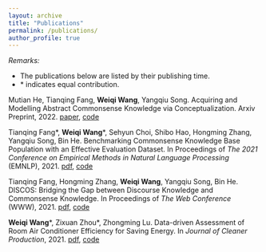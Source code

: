 ```yaml
---
layout: archive
title: "Publications"
permalink: /publications/
author_profile: true
---
```


*Remarks:*

- The publications below are listed by their publishing time.
- \* indicates equal contribution.

[//]: # (## Acquiring and Modelling Abstract Commonsense Knowledge via Conceptualization)

[//]: # ()
[//]: # (<div style="text-align: right"><i>&#40;Mutian He, Tianqing Fang, <b>Weiqi Wang</b>, Yangqiu Song&#41;</i></div>)

[//]: # ()
[//]: # (Arxiv Preprint. Currently under review. [paper]&#40;https://arxiv.org/pdf/2206.01532.pdf&#41;, [code]&#40;https://github.com/HKUST-KnowComp/atomic-conceptualization&#41;)

[//]: # ()
[//]: # (## Benchmarking Commonsense Knowledge Base Population with an Effective Evaluation Dataset)

[//]: # ()
[//]: # (<div style="text-align: right"><i>&#40;Tianqing Fang*, <b>Weiqi Wang*</b>, Sehyun Choi, Shibo Hao, Hongming Zhang, Yangqiu Song, Bin He&#41;</i></div>)

[//]: # ()
[//]: # (Published in the Proceedings of *The 2021 Conference on Empirical Methods in Natural Language Processing &#40;EMNLP2021&#41;* &#40;Main Conference&#41; &#40;650/2540 = 25.59%&#41;. [paper]&#40;https://aclanthology.org/2021.emnlp-main.705.pdf&#41;, [code]&#40;https://github.com/HKUST-KnowComp/CSKB-Population&#41;)

[//]: # ()
[//]: # (## ***DISCOS***: Bridging the Gap between Discourse Knowledge and Commonsense Knowledge)

[//]: # ()
[//]: # (<div style="text-align: right"><i>&#40;Tianqing Fang, Hongming Zhang, <b>Weiqi Wang</b>, Yangqiu Song, Bin He&#41;</i></div>)

[//]: # ()
[//]: # (Published in the Proceedings of *The Web Conference, 2021 &#40;WWW2021&#41;* &#40;357/1736 = 20.56%&#41;. [paper]&#40;https://arxiv.org/pdf/2101.00154.pdf&#41;, [code]&#40;https://github.com/HKUST-KnowComp/DISCOS-commonsense&#41;)

[//]: # ()
[//]: # (## Data-driven Assessment of Room Air Conditioner Efficiency for Saving Energy)

[//]: # ()
[//]: # (<div style="text-align: right"><i>&#40;<b>Weiqi Wang*</b>, Zixuan Zhou*, Zhongming Lu&#41;</i></div>)

[//]: # ()
[//]: # (Published in the *Journal of Cleaner Production &#40;JCLEPRO&#41;* &#40;Impact Factor = 9.297&#41;. [paper]&#40;https://mighty-weaver.github.io/files/acefficiency.pdf&#41;, [code]&#40;https://github.com/MighTy-Weaver/Inefficient-AC-detection&#41;)

Mutian He, Tianqing Fang, **Weiqi Wang**, Yangqiu Song. Acquiring and Modelling Abstract Commonsense Knowledge via Conceptualization. Arxiv Preprint, 2022. [paper](https://arxiv.org/pdf/2206.01532.pdf), [code](https://github.com/HKUST-KnowComp/atomic-conceptualization)

Tianqing Fang*, **Weiqi Wang***, Sehyun Choi, Shibo Hao, Hongming Zhang, Yangqiu Song, Bin He. Benchmarking Commonsense Knowledge Base Population with an Effective Evaluation Dataset. In Proceedings of *The 2021 Conference on Empirical Methods in Natural Language Processing* (EMNLP), 2021. [pdf](https://aclanthology.org/2021.emnlp-main.705.pdf), [code](https://github.com/HKUST-KnowComp/CSKB-Population)

Tianqing Fang, Hongming Zhang, **Weiqi Wang**, Yangqiu Song, Bin He. DISCOS: Bridging the Gap between Discourse Knowledge and Commonsense Knowledge. In Proceedings of *The Web Conference* (WWW), 2021. [pdf](https://arxiv.org/pdf/2101.00154.pdf), [code](https://github.com/HKUST-KnowComp/DISCOS-commonsense)

**Weiqi Wang***, Zixuan Zhou*, Zhongming Lu. Data-driven Assessment of Room Air Conditioner Efficiency for Saving Energy. In *Journal of Cleaner Production*, 2021. [pdf](https://mighty-weaver.github.io/files/acefficiency.pdf), [code](https://github.com/MighTy-Weaver/Inefficient-AC-detection)